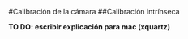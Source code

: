 #Calibración de la cámara
##Calibración intrínseca





**TO DO:
escribir explicación para mac (xquartz)**
